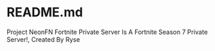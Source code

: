 # README.md
Project NeonFN Fortnite Private Server Is A Fortnite Season 7 Private Server!, Created By Ryse
